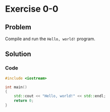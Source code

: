 # Exercise 0-0

## Problem
Compile and run the `Hello, world!` program.

## Solution

### Code
```Cpp
#include <iostream>

int main()
{
	std::cout << "Hello, world!" << std::endl;
	return 0;
}
```
